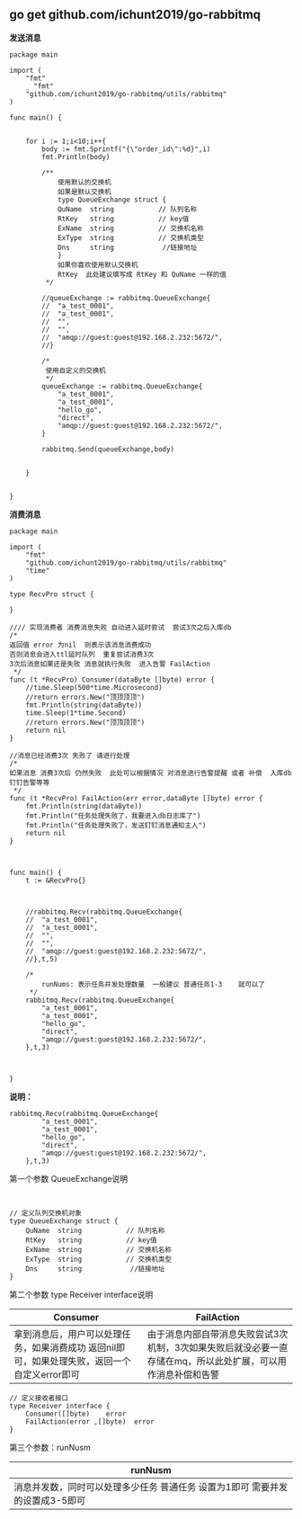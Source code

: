 ## go get github.com/ichunt2019/go-rabbitmq

**发送消息**

```
package main

import (
	"fmt"
	_ "fmt"
	"github.com/ichunt2019/go-rabbitmq/utils/rabbitmq"
)

func main() {


	for i := 1;i<10;i++{
		body := fmt.Sprintf("{\"order_id\":%d}",i)
		fmt.Println(body)

		/**
			使用默认的交换机
			如果是默认交换机
			type QueueExchange struct {
			QuName  string           // 队列名称
			RtKey   string           // key值
			ExName  string           // 交换机名称
			ExType  string           // 交换机类型
			Dns     string			  //链接地址
			}
			如果你喜欢使用默认交换机
			RtKey  此处建议填写成 RtKey 和 QuName 一样的值
		 */

		//queueExchange := rabbitmq.QueueExchange{
		//	"a_test_0001",
		//	"a_test_0001",
		//	"",
		//	"",
		//	"amqp://guest:guest@192.168.2.232:5672/",
		//}

		/*
		 使用自定义的交换机
		 */
		queueExchange := rabbitmq.QueueExchange{
			"a_test_0001",
			"a_test_0001",
			"hello_go",
			"direct",
			"amqp://guest:guest@192.168.2.232:5672/",
		}

		rabbitmq.Send(queueExchange,body)


	}


}

```






**消费消息**



```
package main

import (
	"fmt"
	"github.com/ichunt2019/go-rabbitmq/utils/rabbitmq"
	"time"
)

type RecvPro struct {

}

//// 实现消费者 消费消息失败 自动进入延时尝试  尝试3次之后入库db
/*
返回值 error 为nil  则表示该消息消费成功
否则消息会进入ttl延时队列  重复尝试消费3次
3次后消息如果还是失败 消息就执行失败  进入告警 FailAction
 */
func (t *RecvPro) Consumer(dataByte []byte) error {
	//time.Sleep(500*time.Microsecond)
	//return errors.New("顶顶顶顶")
	fmt.Println(string(dataByte))
	time.Sleep(1*time.Second)
	//return errors.New("顶顶顶顶")
	return nil
}

//消息已经消费3次 失败了 请进行处理
/*
如果消息 消费3次后 仍然失败  此处可以根据情况 对消息进行告警提醒 或者 补偿  入库db  钉钉告警等等
 */
func (t *RecvPro) FailAction(err error,dataByte []byte) error {
	fmt.Println(string(dataByte))
	fmt.Println("任务处理失败了，我要进入db日志库了")
	fmt.Println("任务处理失败了，发送钉钉消息通知主人")
	return nil
}



func main() {
	t := &RecvPro{}



	//rabbitmq.Recv(rabbitmq.QueueExchange{
	//	"a_test_0001",
	//	"a_test_0001",
	//	"",
	//	"",
	//	"amqp://guest:guest@192.168.2.232:5672/",
	//},t,5)

	/*
		runNums: 表示任务并发处理数量  一般建议 普通任务1-3    就可以了
	 */
	rabbitmq.Recv(rabbitmq.QueueExchange{
		"a_test_0001",
		"a_test_0001",
		"hello_go",
		"direct",
		"amqp://guest:guest@192.168.2.232:5672/",
	},t,3)



}

```


**说明：**


```
rabbitmq.Recv(rabbitmq.QueueExchange{
		"a_test_0001",
		"a_test_0001",
		"hello_go",
		"direct",
		"amqp://guest:guest@192.168.2.232:5672/",
	},t,3)
```



第一个参数 QueueExchange说明

```

	
// 定义队列交换机对象
type QueueExchange struct {
	QuName  string           // 队列名称
	RtKey   string           // key值
	ExName  string           // 交换机名称
	ExType  string           // 交换机类型
	Dns     string			  //链接地址
}

```


第二个参数 type Receiver interface说明

| Consumer | FailAction |
| ------- | ------- |
|拿到消息后，用户可以处理任务，如果消费成功 返回nil即可，如果处理失败，返回一个自定义error即可         |      由于消息内部自带消息失败尝试3次机制，3次如果失败后就没必要一直存储在mq，所以此处扩展，可以用作消息补偿和告警     |





```
// 定义接收者接口
type Receiver interface {
	Consumer([]byte)    error
	FailAction(error ,[]byte)  error
}
```


第三个参数：runNusm


| runNusm |
| ------- | 
|   消息并发数，同时可以处理多少任务 普通任务 设置为1即可   需要并发的设置成3-5即可      |



























